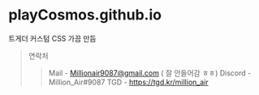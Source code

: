 # playCosmos.github.io
트게더 커스텀 CSS 가끔 만듬

> 연락처 
>>Mail - Millionair9087@gmail.com ( 잘 안들어감 ㅎㅎ)
>>Discord - Million_Air#9087
>>TGD - https://tgd.kr/million_air
